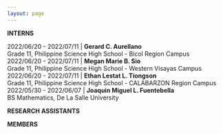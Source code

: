 ```yaml
---
layout: page
---
```

**INTERNS**

2022/06/20 - 2022/07/11 | **Gerard C. Aurellano** <br> Grade 11, Philippine Science High School - Bicol Region Campus
2022/06/20 - 2022/07/11 | **Megan Marie B. Sio** <br> Grade 11, Philippine Science High School - Western Visayas Campus
2022/06/20 - 2022/07/11 | **Ethan Lestat L. Tiongson** <br> Grade 11, Philippine Science High School - CALABARZON Region Campus
2022/05/30 - 2022/06/07 | **Joaquin Miguel L. Fuentebella** <br> BS Mathematics, De La Salle University

**RESEARCH ASSISTANTS**

**MEMBERS**